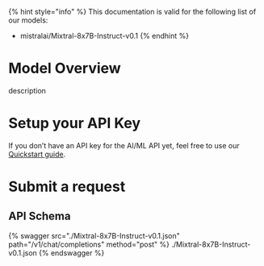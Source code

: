 [#references:start]: <> ({ "template": "openapi" })
{% hint style="info" %}
This documentation is valid for the following list of our models:
* mistralai/Mixtral-8x7B-Instruct-v0.1
{% endhint %}

# Model Overview
description

# Setup your API Key
If you don’t have an API key for the AI/ML API yet, feel free to use our [Quickstart guide](https://docs.aimlapi.com/quickstart/setting-up).

# Submit a request
## API Schema
{% swagger src="./Mixtral-8x7B-Instruct-v0.1.json" path="/v1/chat/completions" method="post" %}
./Mixtral-8x7B-Instruct-v0.1.json
{% endswagger %}

[#references:end]: <> ({})